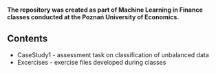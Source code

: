 
#### The repository was created as part of Machine Learning in Finance classes conducted at the Poznań University of Economics.

## Contents
- CaseStudy1 - assessment task on classification of unbalanced data
- Excercises -  exercise files developed during classes





